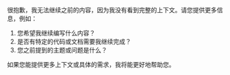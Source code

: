 很抱歉，我无法继续之前的内容，因为我没有看到完整的上下文。请您提供更多信息，例如：

1. 您希望我继续编写什么内容？
2. 是否有特定的代码或文档需要我继续完成？
3. 您之前提到的主题或问题是什么？

如果您能提供更多上下文或具体的需求，我将能更好地帮助您。